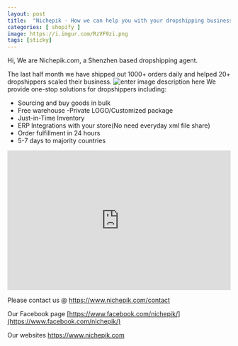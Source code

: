 ```yaml
---
layout: post
title:  "Nichepik - How we can help you with your dropshipping business"
categories: [ shopify ]
image: https://i.imgur.com/RzVF9zi.png
tags: [sticky]
---
```

Hi, We are Nichepik.com, a Shenzhen based dropshipping agent.

The last half month we have shipped out 1000+ orders daily and helped 20+ dropshippers scaled their business.
![enter image description here](https://i.imgur.com/RzVF9zi.png)
 We provide one-stop solutions for dropshippers including:
 - Sourcing and buy goods in bulk 
 - Free warehouse -Private LOGO/Customized package 
 - Just-in-Time Inventory 
 - ERP Integrations with your store(No need everyday xml file share) 
 - Order fulfillment in 24 hours 
 - 5-7 days to majority countries 
<iframe width="100%" height="315" src="https://www.youtube.com/embed/Rjt1MhRbXPA" frameborder="0" allow="accelerometer; autoplay; encrypted-media; gyroscope; picture-in-picture" allowfullscreen></iframe>
 
 
 Please contact us @ https://www.nichepik.com/contact
 
 Our Facebook page [https://www.facebook.com/nichepik/](https://www.facebook.com/nichepik/)
 
 Our websites https://www.nichepik.com
<!--stackedit_data:
eyJoaXN0b3J5IjpbLTEyNTQwNzQxNTgsLTEwMzgyNjk2MzBdfQ
==
-->